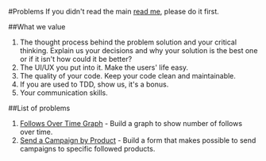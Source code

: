 #Problems
If you didn't read the main [read me](https://github.com/Followprice/challenges/blob/master/frontend/README.md), please do it first.

##What we value
1. The thought process behind the problem solution and your critical thinking. Explain us your decisions and why your solution is the best one or if it isn't how could it be better?
2. The UI/UX you put into it. Make the users' life easy. 
3. The quality of your code. Keep your code clean and maintainable.
4. If you are used to TDD, show us, it's a bonus.
5. Your communication skills.


##List of problems
1. [Follows Over Time Graph](https://github.com/Followprice/challenges/blob/master/frontend/problems/f1_follows_over_time_graph.md) - Build a graph to show number of follows over time.
2. [Send a Campaign by Product](https://github.com/Followprice/challenges/blob/master/frontend/problems/f2_send_campaign_product.md) - Build a form that makes possible to send campaigns to specific followed products.
